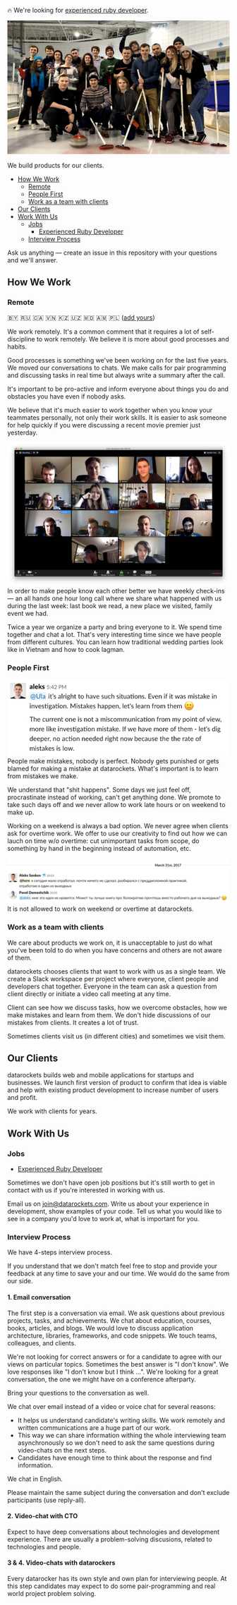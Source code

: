 🔥 We're looking for [experienced ruby developer](jobs/experienced-ruby-developer.md).

[![datarockets team on January 2019](images/team-january-2019.jpg)](https://www.instagram.com/datarockets/)

We build products for our clients.

* [How We Work](#how-we-work)
  * [Remote](#remote)
  * [People First](#people-first)
  * [Work as a team with clients](#work-as-a-team-with-clients)
* [Our Clients](#our-clients)
* [Work With Us](#work-with-us)
  * [Jobs](#jobs)
    * [Experienced Ruby Developer](jobs/experienced-ruby-developer.md)
  * [Interview Process](#interview-process)

Ask us anything — create an issue in this repository with your questions and we'll answer.

## How We Work

### Remote

🇧🇾 🇷🇺 🇨🇦 🇻🇳 🇰🇿 🇺🇿 🇲🇩 🇦🇲 🇵🇱 ([add yours](#work-with-us))

We work remotely. It's a common comment that it requires a lot of self-discipline to work remotely. We believe it is more about good processes and habits.

Good processes is something we've been working on for the last five years. We moved our conversations to chats. We make calls for pair programming and discussing tasks in real time but always write a summary after the call.

It's important to be pro-active and inform everyone about things you do and obstacles you have even if nobody asks.

We believe that it's much easier to work together when you know your teammates personally, not only their work skills. It is easier to ask someone for help quickly if you were discussing a recent movie premier just yesterday.

![datarockets check-in](images/check-in.png)
In order to make people know each other better we have weekly check-ins — an all hands one hour long call where we share what happened with us during the last week: last book we read, a new place we visited, family event we had.

Twice a year we organize a party and bring everyone to it. We spend time together and chat a lot. That's very interesting time since we have people from different cultures. You can learn how traditional wedding parties look like in Vietnam and how to cook lagman.

### People First

![Screenshot on which team lead says it's ok to make mistakes](images/mistakes-are-ok.png)
People make mistakes, nobody is perfect. Nobody gets punished or gets blamed for making a mistake at datarockets. What's important is to learn from mistakes we make.

We understand that "shit happens". Some days we just feel off, procrastinate instead of working, can't get anything done. We promote to take such days off and we never allow to work late hours or on weekend to make up.

Working on a weekend is always a bad option. We never agree when clients ask for overtime work. We offer to use our creativity to find out how we can lauch on time w/o overtime: cut unimportant tasks from scope, do something by hand in the beginning instead of automation, etc.

![Screenshot where CEO says developer shouldn't work on weekend](images/no-work-on-weekend.png)
It is not allowed to work on weekend or overtime at datarockets.

### Work as a team with clients

We care about products we work on, it is unacceptable to just do what you've been told to do when you have concerns and others are not aware of them.

datarockets chooses clients that want to work with us as a single team. We create a Slack workspace per project where everyone, client people and developers chat together. Everyone in the team can ask a question from client directly or initiate a video call meeting at any time.

Client can see how we discuss tasks, how we overcome obstacles, how we make mistakes and learn from them. We don't hide discussions of our mistakes from clients. It creates a lot of trust.

Sometimes clients visit us (in different cities) and sometimes we visit them.

## Our Clients

datarockets builds web and mobile applications for startups and businesses. We launch first version of product to confirm that idea is viable and help with existing product development to increase number of users and profit.

We work with clients for years.

## Work With Us

### Jobs

- [Experienced Ruby Developer](jobs/experienced-ruby-developer.md)

Sometimes we don't have open job positions but it's still worth to get in contact with us if you're interested in working with us.

Email us on [join@datarockets.com](mailto:join@datarockets.com). Write us about your experience in development, show examples of your code. Tell us what you would like to see in a company you'd love to work at, what is important for you.

### Interview Process

We have 4-steps interview process.

If you understand that we don't match feel free to stop and provide your feedback at any time to save your and our time. We would do the same from our side.

#### 1. Email conversation

The first step is a conversation via email. We ask questions about previous projects, tasks, and achievements. We chat about education, courses, books, articles, and blogs. We would love to discuss application architecture, libraries, frameworks, and code snippets. We touch teams, colleagues, and clients.

We're not looking for correct answers or for a candidate to agree with our views on particular topics. Sometimes the best answer is "I don't know". We love responses like "I don't know but I think ...". We're looking for a great conversation, the one we might have on a conference afterparty.

Bring your questions to the conversation as well.

We chat over email instead of a video or voice chat for several reasons:
- It helps us understand candidate's writing skills. We work remotely and written communications are a huge part of our work.
- This way we can share information withing the whole interviewing team asynchronously so we don't need to ask the same questions during video-chats on the next steps.
- Candidates have enough time to think about the response and find information.

We chat in English.

Please maintain the same subject during the conversation and don't exclude participants (use reply-all).

#### 2. Video-chat with CTO

Expect to have deep conversations about technologies and development experience. There are usually a problem-solving discusions, related to technologies and people.

#### 3 & 4. Video-chats with datarockers

Every datarocker has its own style and own plan for interviewing people. At this step candidates may expect to do some pair-programming and real world project problem solving.
